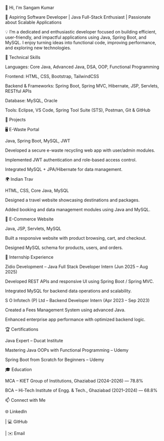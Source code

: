 👋 Hi, I'm Sangam Kumar

🎯 Aspiring Software Developer | Java Full-Stack Enthusiast | Passionate about Scalable Applications

💡 I’m a dedicated and enthusiastic developer focused on building efficient, user-friendly, and impactful applications using Java, Spring Boot, and MySQL. I enjoy turning ideas into functional code, improving performance, and exploring new technologies.

🧠 Technical Skills

Languages: Core Java, Advanced Java, DSA, OOP, Functional Programming

Frontend: HTML, CSS, Bootstrap, TailwindCSS

Backend & Frameworks: Spring Boot, Spring MVC, Hibernate, JSP, Servlets, RESTful APIs

Database: MySQL, Oracle

Tools: Eclipse, VS Code, Spring Tool Suite (STS), Postman, Git & GitHub


🚀 Projects

🖥️ E-Waste Portal

Java, Spring Boot, MySQL, JWT

Developed a secure e-waste recycling web app with user/admin modules.

Implemented JWT authentication and role-based access control.

Integrated MySQL + JPA/Hibernate for data management.

🌍 Indian Trav

HTML, CSS, Core Java, MySQL

Designed a travel website showcasing destinations and packages.

Added booking and data management modules using Java and MySQL.

🛒 E-Commerce Website

Java, JSP, Servlets, MySQL

Built a responsive website with product browsing, cart, and checkout.

Designed MySQL schema for products, users, and orders.

💼 Internship Experience

Zidio Development – Java Full Stack Developer Intern (Jun 2025 – Aug 2025)

Developed REST APIs and responsive UI using Spring Boot / Spring MVC.

Integrated MySQL for backend data operations and scalability.


S O Infotech (P) Ltd – Backend Developer Intern (Apr 2023 – Sep 2023)

Created a Fees Management System using advanced Java.

Enhanced enterprise app performance with optimized backend logic.


🏆 Certifications

Java Expert – Ducat Institute

Mastering Java OOPs with Functional Programming – Udemy

Spring Boot from Scratch for Beginners – Udemy


🎓 Education

MCA – KIET Group of Institutions, Ghaziabad (2024–2026) — 78.8%

BCA – Hi-Tech Institute of Engg. & Tech., Ghaziabad (2021–2024) — 68.8%


📫 Connect with Me

🌐 LinkedIn

 | 💻 GitHub
 
 | ✉️ Email
